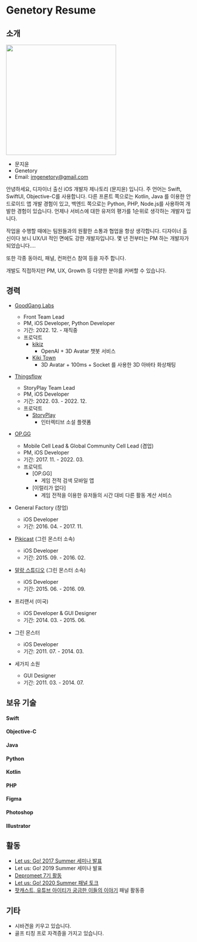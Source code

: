 # Genetory Resume


## 소개

<img src="/Image/Genetory.png" width="300" height="300">

- 문지윤
- Genetory 
- Email: imgenetory@gmail.com

안녕하세요, 디자이너 출신 iOS 개발자 제나토리 (문지윤) 입니다.
주 언어는 Swift, SwiftUI, Objective-C를 사용합니다.
다른 프론트 쪽으로는 Kotlin, Java 를 이용한 안드로이드 앱 개발 경험이 있고,
백엔드 쪽으로는 Python, PHP, Node.js를 사용하여 개발한 경험이 있습니다.
언제나 서비스에 대한 유저의 평가를 1순위로 생각하는 개발자 입니다.

작업을 수행할 때에는 팀원들과의 원활한 소통과 협업을 항상 생각합니다.
디자이너 출신이다 보니 UX/UI 적인 면에도 강한 개발자입니다.
몇 년 전부터는 PM 하는 개발자가 되었습니다....

또한 각종 동아리, 패널, 컨퍼런스 참여 등을 자주 합니다.

개발도 직접하지만 PM, UX, Growth 등 다양한 분야를 커버할 수 있습니다.

## 경력
* [GoodGang Labs](https://goodganglabs.com)
  - Front Team Lead
  - PM, iOS Developer, Python Developer
  - 기간: 2022. 12. - 재직중
  - 프로덕트
    - [kikiz](https://kikiz.ai/)
      - OpenAI + 3D Avatar 챗봇 서비스
    - [Kiki Town](https://www.kiki.town/)
      - 3D Avatar + 100ms + Socket 를 사용한 3D 아바타 화상채팅
  
* [Thingsflow](https://thingsflow.com)
  - StoryPlay Team Lead
  - PM, iOS Developer
  - 기간: 2022. 03. - 2022. 12.
  - 프로덕트
    - [StoryPlay](https://storyplay.com/)
      - 인터렉티브 소설 플랫폼

* [OP.GG](https://op.gg)
  - Mobile Cell Lead & Global Community Cell Lead (겸업)
  - PM, iOS Developer
  - 기간: 2017. 11. - 2022. 03.
  - 프로덕트
    - [OP.GG]
      - 게임 전적 검색 모바일 앱
    - [이럴리가 없다]
      - 게임 전적을 이용한 유저들의 시간 대비 다른 활동 계산 서비스

* General Factory (창업)
  - iOS Developer
  - 기간: 2016. 04. - 2017. 11.
  
* [Pikicast](https://pikicast.com) (그린 몬스터 소속)
  - iOS Developer
  - 기간: 2015. 09. - 2016. 02.
  
* [말랑 스튜디오](https://www.malangstudio.com) (그린 몬스터 소속)
  - iOS Developer
  - 기간: 2015. 06. - 2016. 09.

* 프리랜서 (미국)
  - iOS Developer & GUI Designer 
  - 기간: 2014. 03. - 2015. 06.
  
* 그린 몬스터
  - iOS Developer
  - 기간: 2011. 07. - 2014. 03.
  
* 세가지 소원
  - GUI Designer
  - 기간: 2011. 03. - 2014. 07.



## 보유 기술

#### Swift
#### Objective-C
#### Java
#### Python
#### Kotlin
#### PHP
#### Figma
#### Photoshop
#### Illustrator


## 활동
- [Let us: Go! 2017 Summer 세미나 발표](https://iosdevkor.github.io/let_us_go_2017_summer/)
- Let us: Go! 2019 Summer 세미나 발표
- [Depromeet 7기 활동](https://medium.com/depromeet)
- [Let us: Go! 2020 Summer 패널 토크](https://let-us-go-2020-summer.vercel.app/)
- [팟캐스트, 유튜브 아이티가 궁금한 이들의 이야기](https://www.youtube.com/channel/UCkwWWEv3C-3ToeO57r5LCHQ) 패널 활동중


## 기타

- 시바견을 키우고 있습니다.
- 골프 티칭 프로 자격증을 가지고 있습니다.

